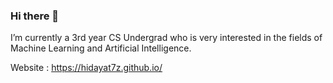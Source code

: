 ### Hi there 👋

<!--
**hidayat7z/hidayat7z** is a ✨ _special_ ✨ repository because its `README.md` (this file) appears on your GitHub profile.

Here are some ideas to get you started:

- 🔭 I’m currently a 3rd year CS Undergrad
- 🌱 I’m a Machine Learning Enthusiast
- 👯 I’m looking to collaborate on ...
- 🤔 I’m looking for help with ...
- 💬 Ask me about ...
- 📫 How to reach me: ...
- 😄 Pronouns: ...
- ⚡ Fun fact: ...
-->
  I’m currently a 3rd year CS Undergrad who is very interested in the fields of Machine Learning and Artificial Intelligence.
  
  Website : https://hidayat7z.github.io/
